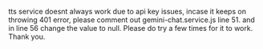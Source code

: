 tts service doesnt always work due to api key issues, incase it keeps on throwing 401 error, please comment out gemini-chat.service.js line 51. 
and in line 56 change the value to null.  Please do try a few times for it to work. Thank you. 
